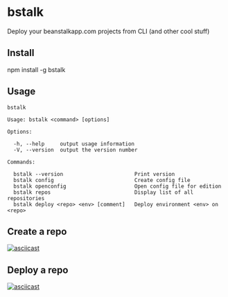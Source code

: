 # bstalk

Deploy your beanstalkapp.com projects from CLI (and other cool stuff)


## Install

npm install -g bstalk



## Usage
```
bstalk

Usage: bstalk <command> [options]

Options:

  -h, --help     output usage information
  -V, --version  output the version number

Commands:

  bstalk --version                       Print version
  bstalk config                          Create config file
  bstalk openconfig                      Open config file for edition
  bstalk repos                           Display list of all repositories
  bstalk deploy <repo> <env> [comment]   Deploy environment <env> on <repo>    
```


## Create a repo
[![asciicast](https://asciinema.org/a/80897.png)](https://asciinema.org/a/80897)

## Deploy a repo
[![asciicast](https://asciinema.org/a/80899.png)](https://asciinema.org/a/80899)
